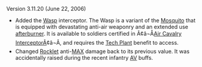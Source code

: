 Version 3.11.20 (June 22, 2006)

- Added the [Wasp](../vehicles/Wasp.md) interceptor. The Wasp is a variant of
  the [Mosquito](../vehicles/Mosquito.md) that is equipped with devastating
  anti-air weaponry and an extended use
  [afterburner](../terminology/Afterburner.md). It is available to soldiers
  certified in
  Ã¢â¬Å[Air Cavalry InterceptorÃ](../certifications/Air_Cavalry_Interceptor.md)¢â¬Â,
  and requires the [Tech Plant](../locations/Technology_Plant.md) benefit to
  access.
- Changed [Rocklet](../weapons/Rocklet_Rifle.md)
  anti-[MAX](../armor/Mechanized_Assault_Exo-Suit.md) damage back to its
  previous value. It was accidentally raised during the recent infantry
  [AV](../certifications/Anti-Vehicular.md) buffs.
